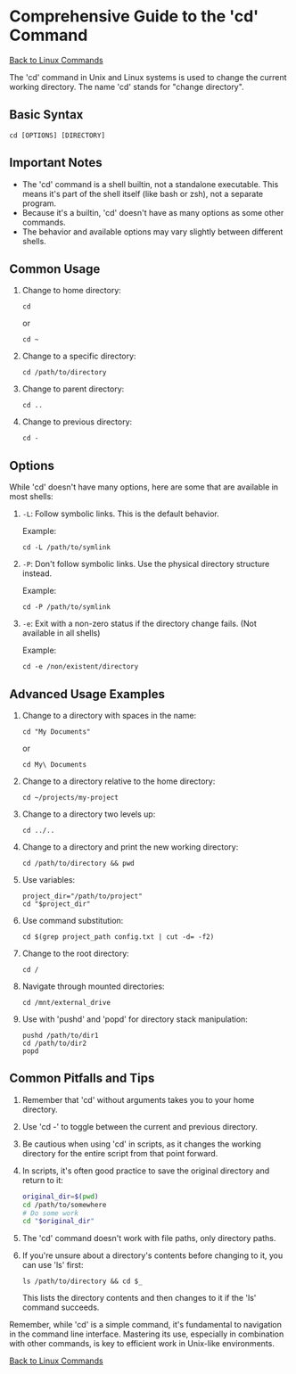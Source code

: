# Comprehensive Guide to the 'cd' Command

[Back to Linux Commands](../readme.md)

The 'cd' command in Unix and Linux systems is used to change the current working directory. The name 'cd' stands for "change directory".

## Basic Syntax

```
cd [OPTIONS] [DIRECTORY]
```

## Important Notes

- The 'cd' command is a shell builtin, not a standalone executable. This means it's part of the shell itself (like bash or zsh), not a separate program.
- Because it's a builtin, 'cd' doesn't have as many options as some other commands.
- The behavior and available options may vary slightly between different shells.

## Common Usage

1. Change to home directory:
   ```
   cd
   ```
   or
   ```
   cd ~
   ```

2. Change to a specific directory:
   ```
   cd /path/to/directory
   ```

3. Change to parent directory:
   ```
   cd ..
   ```

4. Change to previous directory:
   ```
   cd -
   ```

## Options

While 'cd' doesn't have many options, here are some that are available in most shells:

1. `-L`: Follow symbolic links. This is the default behavior.

   Example:
   ```
   cd -L /path/to/symlink
   ```

2. `-P`: Don't follow symbolic links. Use the physical directory structure instead.

   Example:
   ```
   cd -P /path/to/symlink
   ```

3. `-e`: Exit with a non-zero status if the directory change fails. (Not available in all shells)

   Example:
   ```
   cd -e /non/existent/directory
   ```

## Advanced Usage Examples

1. Change to a directory with spaces in the name:
   ```
   cd "My Documents"
   ```
   or
   ```
   cd My\ Documents
   ```

2. Change to a directory relative to the home directory:
   ```
   cd ~/projects/my-project
   ```

3. Change to a directory two levels up:
   ```
   cd ../..
   ```

4. Change to a directory and print the new working directory:
   ```
   cd /path/to/directory && pwd
   ```

5. Use variables:
   ```
   project_dir="/path/to/project"
   cd "$project_dir"
   ```

6. Use command substitution:
   ```
   cd $(grep project_path config.txt | cut -d= -f2)
   ```

7. Change to the root directory:
   ```
   cd /
   ```

8. Navigate through mounted directories:
   ```
   cd /mnt/external_drive
   ```

9. Use with 'pushd' and 'popd' for directory stack manipulation:
   ```
   pushd /path/to/dir1
   cd /path/to/dir2
   popd
   ```

## Common Pitfalls and Tips

1. Remember that 'cd' without arguments takes you to your home directory.

2. Use 'cd -' to toggle between the current and previous directory.

3. Be cautious when using 'cd' in scripts, as it changes the working directory for the entire script from that point forward.

4. In scripts, it's often good practice to save the original directory and return to it:
   ```bash
   original_dir=$(pwd)
   cd /path/to/somewhere
   # Do some work
   cd "$original_dir"
   ```

5. The 'cd' command doesn't work with file paths, only directory paths.

6. If you're unsure about a directory's contents before changing to it, you can use 'ls' first:
   ```
   ls /path/to/directory && cd $_
   ```
   This lists the directory contents and then changes to it if the 'ls' command succeeds.

Remember, while 'cd' is a simple command, it's fundamental to navigation in the command line interface. Mastering its use, especially in combination with other commands, is key to efficient work in Unix-like environments.

[Back to Linux Commands](../readme.md)

